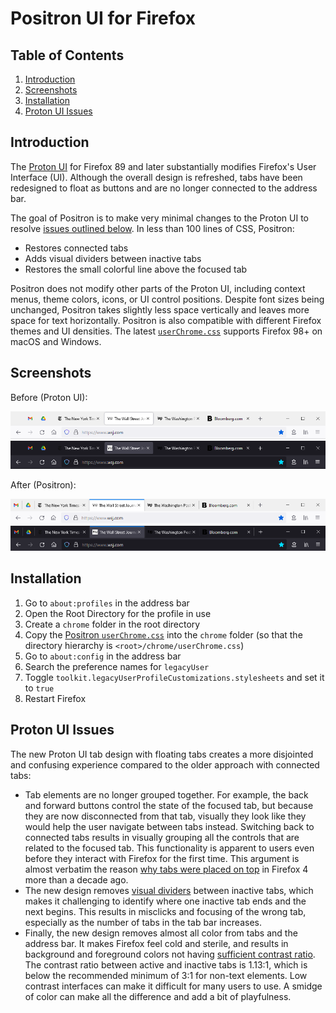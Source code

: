 # Positron UI for Firefox

## Table of Contents

1. [Introduction](#Introduction)
2. [Screenshots](#Screenshots)
3. [Installation](#Installation)
4. [Proton UI Issues](#Proton-UI-Issues)

## Introduction

The [Proton UI](https://wiki.mozilla.org/Firefox/Proton) for Firefox 89 and
later substantially modifies Firefox's User Interface (UI). Although the overall
design is refreshed, tabs have been redesigned to float as buttons and are no
longer connected to the address bar.

The goal of Positron is to make very minimal changes to the Proton UI to resolve
[issues outlined below](#Proton-UI-Issues). In less than 100 lines of CSS,
Positron:

* Restores connected tabs
* Adds visual dividers between inactive tabs
* Restores the small colorful line above the focused tab

Positron does not modify other parts of the Proton UI, including context menus,
theme colors, icons, or UI control positions. Despite font sizes being unchanged,
Positron takes slightly less space vertically and leaves more space for text
horizontally. Positron is also compatible with different Firefox themes and UI
densities. The latest [`userChrome.css`](userChrome.css) supports Firefox 98+ on
macOS and Windows.

## Screenshots

Before (Proton UI):

![Proton UI Light](img/proton-light.png)
![Proton UI Dark](img/proton-dark.png)

After (Positron):

![Positron Light](img/positron-light.png)
![Positron Dark](img/positron-dark.png)

## Installation

1. Go to `about:profiles` in the address bar
2. Open the Root Directory for the profile in use
3. Create a `chrome` folder in the root directory
4. Copy the [Positron `userChrome.css`](userChrome.css) into the `chrome` folder
(so that the directory hierarchy is `<root>/chrome/userChrome.css`)
5. Go to `about:config` in the address bar
6. Search the preference names for `legacyUser`
7. Toggle `toolkit.legacyUserProfileCustomizations.stylesheets` and set it to
`true`
8. Restart Firefox

## Proton UI Issues

The new Proton UI tab design with floating tabs creates a more disjointed and
confusing experience compared to the older approach with connected tabs:

* Tab elements are no longer grouped together. For example, the back and forward
buttons control the state of the focused tab, but because they are now
disconnected from that tab, visually they look like they would help the user
navigate between tabs instead. Switching back to connected tabs results in
visually grouping all the controls that are related to the focused tab. This
functionality is apparent to users even before they interact with Firefox for
the first time. This argument is almost verbatim the reason
[why tabs were placed on top](https://www.youtube.com/watch?v=HmgtW2Iw-kE)
in Firefox 4 more than a decade ago.
* The new design removes [visual dividers](https://blog.tubikstudio.com/visual-dividers-user-interface/)
between inactive tabs, which makes it challenging to identify where one inactive
tab ends and the next begins. This results in misclicks and focusing of the
wrong tab, especially as the number of tabs in the tab bar increases.
* Finally, the new design removes almost all color from tabs and the address bar.
It makes Firefox feel cold and sterile, and results in background and foreground
colors not having [sufficient contrast ratio](https://www.w3.org/TR/WCAG21/#non-text-contrast).
The contrast ratio between active and inactive tabs is 1.13:1, which is below
the recommended minimum of 3:1 for non-text elements. Low contrast interfaces
can make it difficult for many users to use. A smidge of color can make all the
difference and add a bit of playfulness.
